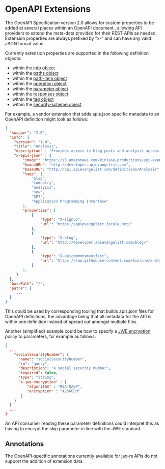 # OpenAPI Extensions

The OpenAPI Specification version 2.0 allows for custom properties to be added at several places within an OpenAPI document., allowing
API providers to extend the meta-data provided for their REST APIs as needed. Extension properties are always
prefixed by "x-" and can have any valid JSON format value.

Currently extension properties are supported in the following definition objects:

- within the [info object](/versions/2.0.md#info-object)
- within the [paths object](/versions/2.0.md#paths-object)
- within the [path-item object](/versions/2.0.md#path-item-object)
- within the [operation object](/versions/2.0.md#operationObject)
- within the [parameter object](/versions/2.0.md#parameterObject)
- within the [responses object](/versions/2.0.md#responses-object)
- within the [tag object](/versions/2.0.md#tag-object)
- within the [security-scheme object](/versions/2.0.md#security-scheme-object)

For example, a vendor extension that adds apis.json specific metadata to an OpenAPI definition might look as follows:

```json
{
  "swagger": "2.0",
  "info": {
    "version": "1.0",
    "title": "Analysis",
    "description" : "Provides access to blog posts and analysis across the API Evangelist network.",
    "x-apis-json" : {
        "image": "https://s3.amazonaws.com/kinlane-productions/api-evangelist/t-shirts/KL_InApiWeTrust-1000.png",
        "humanURL": "http://developer.apievangelist.com",
        "baseURL": "http://api.apievangelist.com/definitions/Analysis",
        "tags": [
            "blog",
            "industry",
            "analysis",
            "new",
            "API",
            "Application Programming Interface"
        ],
        "properties": [
            {
                "type": "X-signup",
                "url": "https://apievangelist.3scale.net/"
            },
            {
                "type": "X-blog",
                "url": "http://developer.apievangelist.com/blog/"
            },
            {
                "type": "X-apicommonsmanifest",
                "url": "https://raw.githubusercontent.com/kinlane/analysis-api/master/api-commons-manifest.json"
            }
        ],
     }
  },
  "basePath": "/",
  "paths": {
     ...
  }
}
```

This could be used by corresponding tooling that builds apis.json files for OpenAPI definitions, the advantage being that all metadata
for the API is within one definition instead of spread out amongst multiple files.

Another (simplified) example could be how to specify a [JWE encryption](http://hdknr.github.io/docs/identity/jwe.html) policy to parameters,
for example as follows:

```json
{
  ...
    "socialSecurityNumber": {
      "name": "socialSecurityNumber",
      "in": "query",
      "description": "a social security number",
      "required": false,
      "type": "string",
      "x-jwe-encryption" : {
          "algorithm" : "RSA-OAEP",
          "encryption" : "A256GCM"
       }
    }
  }
  ...
}

```

An API consumer reading these parameter definitions could interpret this as having to encrypt the skip parameter in line
with the JWE standard.

## Annotations

The OpenAPI-specific annotations currently available for jax-rs APIs do not support the addition of extension data.
